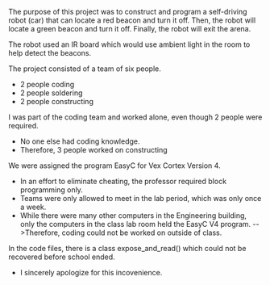 The purpose of this project was to construct and program a self-driving robot (car) that can locate a red beacon and turn it off. 
Then, the robot will locate a green beacon and turn it off. 
Finally, the robot will exit the arena.

The robot used an IR board which would use ambient light in the room to help detect the beacons.

The project consisted of a team of six people. 
  + 2 people coding
  + 2 people soldering
  + 2 people constructing

I was part of the coding team and worked alone, even though 2 people were required. 
  + No one else had coding knowledge.
  + Therefore, 3 people worked on constructing

We were assigned the program EasyC for Vex Cortex Version 4. 
  + In an effort to eliminate cheating, the professor required block programming only.
  + Teams were only allowed to meet in the lab period, which was only once a week.
  + While there were many other computers in the Engineering building, only the computers in the class lab room held the EasyC V4 program.
    -->Therefore, coding could not be worked on outside of class.

In the code files, there is a class expose_and_read() which could not be recovered before school ended. 
  + I sincerely apologize for this incovenience.
